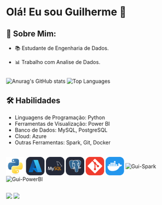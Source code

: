 # Olá! Eu sou Guilherme 👋

## 🚀 Sobre Mim:

- 📚 Estudante de Engenharia de Dados.
- 📊 Trabalho com Analise de Dados.

  ##

![Anurag's GitHub stats](https://github-readme-stats.vercel.app/api?username=GuilhermeBelisario&show_icons=true&theme=tokyonight)
![Top Languages](https://github-readme-stats.vercel.app/api/top-langs?username=GuilhermeBelisario&show_icons=true&locale=en&layout=compact&theme=tokyonight)

## 🛠️ Habilidades

- Linguagens de Programação: Python
- Ferramentas de Visualização: Power BI
- Banco de Dados: MySQL, PostgreSQL
- Cloud: Azure
- Outras Ferramentas: Spark, Git, Docker

<div style="display: inline_block"><br>
  <img align="center" alt="Gui-PY" height="50" width="50" src="https://raw.githubusercontent.com/devicons/devicon/master/icons/python/python-original.svg">
  <img align="center" alt="Gui-Azure" height="50" width="50" src="https://raw.githubusercontent.com/tandpfun/skill-icons/65dea6c4eaca7da319e552c09f4cf5a9a8dab2c8/icons/Azure-Dark.svg">
  <img align="center" alt="Gui-MySQl" height="50" width="50" src="https://raw.githubusercontent.com/tandpfun/skill-icons/65dea6c4eaca7da319e552c09f4cf5a9a8dab2c8/icons/MySQL-Dark.svg">
  <img align="center" alt="Gui-PostgreSQL" height="50" width="50" src="https://raw.githubusercontent.com/tandpfun/skill-icons/65dea6c4eaca7da319e552c09f4cf5a9a8dab2c8/icons/PostgreSQL-Dark.svg">
  <img align="center" alt="Gui-Git" height="50" width="50" src="https://raw.githubusercontent.com/tandpfun/skill-icons/65dea6c4eaca7da319e552c09f4cf5a9a8dab2c8/icons/Git.svg">
  <img align="center" alt="Gui-Docker" height="50" width="50" src="https://raw.githubusercontent.com/tandpfun/skill-icons/65dea6c4eaca7da319e552c09f4cf5a9a8dab2c8/icons/Docker.svg">
  <img align="center" alt="Gui-Spark" height="50" width="50" src="https://spark.apache.org/images/spark-logo-trademark.png">
  <img align="center" alt="Gui-PowerBI" height="50" width="50" src="https://raw.githubusercontent.com/microsoft/PowerBI-Icons/24f1db8bdfab951c25db591772140d2f4ec5bc1e/SVG/Power-BI.svg">
</div>

 ##

<div> 
  <a href = "mailto: gbo2000@outlook.com"><img src="https://img.shields.io/badge/Microsoft_Outlook-0078D4?style=for-the-badge&logo=microsoft-outlook&logoColor=white" target="_blank"></a>
  <a href="https://www.linkedin.com/in/guilherme-belisario/" target="_blank"><img src="https://img.shields.io/badge/-LinkedIn-%230077B5?style=for-the-badge&logo=linkedin&logoColor=white" target="_blank"></a> 
</div>

